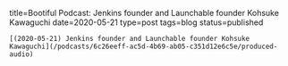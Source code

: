 
title=Bootiful Podcast: Jenkins founder and Launchable founder Kohsuke Kawaguchi
date=2020-05-21
type=post
tags=blog
status=published
~~~~~~
[(2020-05-21) Jenkins founder and Launchable founder Kohsuke Kawaguchi](/podcasts/6c26eeff-ac5d-4b69-ab05-c351d12e6c5e/produced-audio) 
            